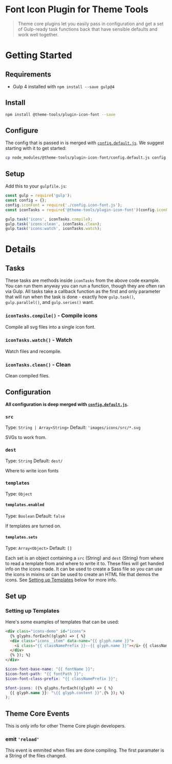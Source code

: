 # Font Icon Plugin for Theme Tools

> Theme core plugins let you easily pass in configuration and get a set of Gulp-ready task functions back that have sensible defaults and work well together.

# Getting Started

## Requirements

- Gulp 4 installed with `npm install --save gulp@4`

## Install

```bash
npm install @theme-tools/plugin-icon-font --save
```

## Configure

The config that is passed in is merged with [`config.default.js`](config.default.js). We suggest starting with it to get started:

```bash
cp node_modules/@theme-tools/plugin-icon-font/config.default.js config.icon-font.js
```

## Setup

Add this to your `gulpfile.js`:

```js
const gulp = require('gulp');
const config = {};
config.iconFont = require('./config.icon-font.js');
const iconTasks = require('@theme-tools/plugin-icon-font')(config.iconFont);

gulp.task('icons', iconTasks.compile);
gulp.task('icons:clean', iconTasks.clean);
gulp.task('icons:watch', iconTasks.watch);
```

# Details

## Tasks

These tasks are methods inside `iconTasks` from the above code example. You can run them anyway you can run a function, though they are often ran via Gulp. All tasks take a callback function as the first and only parameter that will run when the task is done - exactly how `gulp.task()`, `gulp.parallel()`, and `gulp.series()` want.

### `iconTasks.compile()` - Compile icons

Compile all svg files into a single icon font.

### `iconTasks.watch()` - Watch

Watch files and recompile.

### `iconTasks.clean()` - Clean

Clean compiled files.

## Configuration

**All configuration is deep merged with [`config.default.js`](config.default.js).**

### `src`

Type: `String | Array<String>` Default: `'images/icons/src/*.svg`

SVGs to work from.

### `dest`

Type: `String` Default: `dest/`

Where to write icon fonts

### `templates`

Type: `Object`

#### `templates.enabled`

Type: `Boolean` Default: `false`

If templates are turned on.

#### `templates.sets`

Type: `Array<Object>` Default: `[]`

Each set is an object containing a `src` (String) and `dest` (String) from where to read a template from and where to write it to. These files will get handed info on the icons made. It can be used to create a Sass file so you can use the icons in mixins or can be used to create an HTML file that demos the icons. See [Setting up Templates](#setting-up-templates) below for more info.

## Set up

### Setting up Templates

Here's some examples of templates that can be used:

```html
<div class="icons-demo" id="icons">
  {% glyphs.forEach((glyph) => { %}
  <div class="icons__item" data-name="{{ glyph.name }}">
    <i class="{{ classNamePrefix }}--{{ glyph.name }}"></i> {{ classNamePrefix }}--{{ glyph.name }}
  </div>
  {% }); %}
</div>
```

```scss
$icon-font-base-name: "{{ fontName }}";
$icon-font-path: "{{ fontPath }}";
$icon-font-class-prefix: "{{ classNamePrefix }}";

$font-icons: ({% glyphs.forEach((glyph) => { %}
  {{ glyph.name }}: "\{{ glyph.content }}",{% }); %}
);
```

## Theme Core Events

This is only info for other Theme Core plugin developers.

### emit `'reload'`

This event is emmited when files are done compiling. The first paramater is a String of the files changed.
